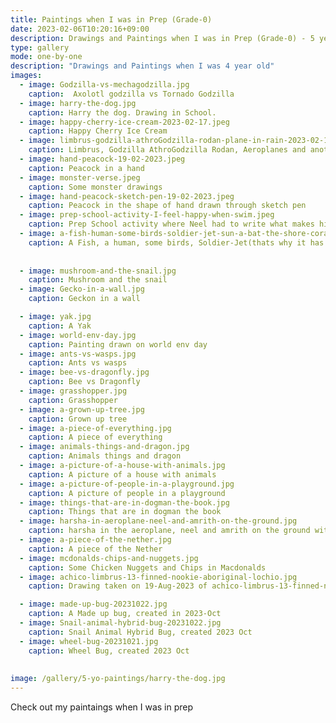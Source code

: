 ```yaml
---
title: Paintings when I was in Prep (Grade-0)
date: 2023-02-06T10:20:16+09:00
description: Drawings and Paintings when I was in Prep (Grade-0) - 5 years old
type: gallery
mode: one-by-one
description: "Drawings and Paintings when I was 4 year old"
images:
  - image: Godzilla-vs-mechagodzilla.jpg
    caption:  Axolotl godzilla vs Tornado Godzilla
  - image: harry-the-dog.jpg
    caption: Harry the dog. Drawing in School.
  - image: happy-cherry-ice-cream-2023-02-17.jpeg
    caption: Happy Cherry Ice Cream
  - image: limbrus-godzilla-athroGodzilla-rodan-plane-in-rain-2023-02-17.jpeg
    caption: Limbrus, Godzilla AthroGodzilla Rodan, Aeroplanes and another Limbrus in rain. Painted on 17-02-2023
  - image: hand-peacock-19-02-2023.jpeg
    caption: Peacock in a hand
  - image: monster-verse.jpeg
    caption: Some monster drawings
  - image: hand-peacock-sketch-pen-19-02-2023.jpeg
    caption: Peacock in the shape of hand drawn through sketch pen
  - image: prep-school-activity-I-feel-happy-when-swim.jpeg
    caption: Prep School activity where Neel had to write what makes him happy. He mentioned, "I feel happy when I go to swimming".
  - image: a-fish-human-some-birds-soldier-jet-sun-a-bat-the-shore-coral-reef-sea-grass-and-water-and-bombs-and-somemore-birds.jpeg
    caption: A Fish, a human, some birds, Soldier-Jet(thats why it has S written on it), a Bat(sleeping because its day), shore, Coral reef, Sea grass and water and bombs and some more birds
    
    
  - image: mushroom-and-the-snail.jpg
    caption: Mushroom and the snail
  - image: Gecko-in-a-wall.jpg
    caption: Geckon in a wall

  - image: yak.jpg
    caption: A Yak
  - image: world-env-day.jpg
    caption: Painting drawn on world env day
  - image: ants-vs-wasps.jpg
    caption: Ants vs wasps
  - image: bee-vs-dragonfly.jpg
    caption: Bee vs Dragonfly
  - image: grasshopper.jpg
    caption: Grasshopper
  - image: a-grown-up-tree.jpg
    caption: Grown up tree
  - image: a-piece-of-everything.jpg
    caption: A piece of everything
  - image: animals-things-and-dragon.jpg
    caption: Animals things and dragon
  - image: a-picture-of-a-house-with-animals.jpg
    caption: A picture of a house with animals
  - image: a-picture-of-people-in-a-playground.jpg
    caption: A picture of people in a playground
  - image: things-that-are-in-dogman-the-book.jpg
    caption: Things that are in dogman the book
  - image: harsha-in-aeroplane-neel-and-amrith-on-the-ground.jpg
    caption: harsha in the aeroplane, neel and amrith on the ground with the car. Dad has a dino toy that he will give to Neel.
  - image: a-piece-of-the-nether.jpg
    caption: A piece of the Nether
  - image: mcdonalds-chips-and-nuggets.jpg
    caption: Some Chicken Nuggets and Chips in Macdonalds
  - image: achico-limbrus-13-finned-nookie-aboriginal-lochio.jpg
    caption: Drawing taken on 19-Aug-2023 of achico-limbrus-13-finned-nookie-aboriginal-lochio

  - image: made-up-bug-20231022.jpg
    caption: A Made up bug, created in 2023-Oct
  - image: Snail-animal-hybrid-bug-20231022.jpg
    caption: Snail Animal Hybrid Bug, created 2023 Oct
  - image: wheel-bug-20231021.jpg
    caption: Wheel Bug, created 2023 Oct
  
    
image: /gallery/5-yo-paintings/harry-the-dog.jpg
---
```


Check out my paintaings when I was in prep